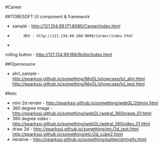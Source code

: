 #Career

##TOBESOFT UI component & framework
- sample - http://121.134.99.171:8080/Career/index.html
-          예비 - http://121.134.99.168:9090/Career/index.html
-          
rolling button - http://121.134.99.168/Roller/index.html

##Opensource
- ahri_sample - http://pparkssi.github.io/something/MoGL/showcase/lol_ahri.html
                http://pparkssi.github.io/something/MoGL/showcase/lol_test.html

##etc
- mini 2d render - http://pparkssi.github.io/something/webGL/2dmini.html
- 360 degree image - http://pparkssi.github.io/something/webGL/webgl_360image_01.html
- 360 degree video - http://pparkssi.github.io/something/webGL/webgl_360video_01.html
- draw 2d - http://pparkssi.github.io/something/etc/2d_test.html  
            http://pparkssi.github.io/something/etc/2d_cube2.html
- iterative - http://pparkssi.github.io/something/patten/stringify.html
